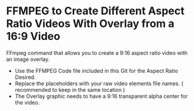 # FFMPEG to Create Different Aspect Ratio Videos With Overlay from a 16:9 Video

FFmpeg command that allows you to create a 9:16 aspect ratio video with an image overlay.

- Use the FFMPEG Code file included in this Git for the Aspect Ratio Desired.
- Replace the placeholders with your raw video elements file names. ( recommended to keep in the same location )
- The Overlay graphic needs to have a 9:16 transparent alpha center for the video.
